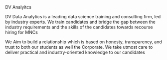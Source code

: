 DV Analyitcs 

DV Data Analytics is a leading data science training and consulting firm, led by industry experts. We train candidates and bridge the gap between the industry requirements and the skills of the candidates towards recourse hiring for MNCs

We Aim to build a relationship which is based on honesty, transparency, and trust to both our students as well the Corporate. We take utmost care to deliver practical and industry-oriented knowledge to our candidates

